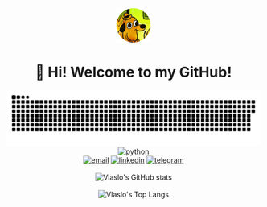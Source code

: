<div align="center">
    <img src="assets/logo.png" alt="logo"/>
    <br>
    <h1>👋 Hi! Welcome to my GitHub!</h1>
</div>

<div align="center">
    <img width="600" src="assets/github-snake.svg" alt="snake"/>
</div>

<div align="center">
    <a href="https://peps.python.org/pep-0020/"><img src="https://img.shields.io/badge/Python-3.6 | 3.7 | 3.8 | 3.9 | 3.10 | 3.11-blue?style=for-the-badge&logo=Python&logoColor=white&labelColor=303030" alt="python"/></a>
    <br>    
    <a href="mailto:vlaslo.butskyi@gmail.com"><img src="https://img.shields.io/badge/Email-303030?style=for-the-badge&logo=gmail&logoColor=white&labelColor=EA4335"  alt="email"/></a>
    <a href="https://www.linkedin.com/in/vlaslobutskyi"><img src="https://img.shields.io/badge/Linkedin-303030?style=for-the-badge&logo=linkedin&logoColor=white&labelColor=0A66C2"  alt="linkedin"/></a>
    <a href="https://t.me/vlaslo_butskyi"><img src="https://img.shields.io/badge/-Telegram-303030?style=for-the-badge&logo=telegram&labelColor=white"  alt="telegram"/></a>
</div>

<br>

<div align="center">
    <img src="https://vlaslo-butskyi-stats.vercel.app/api?username=vlaslo-butskyi&count_private=true&show_icons=true&bg_color=45,383838,000000&text_color=fbfbfb&icon_color=0A66C2&title_color=0A66C2&border_radius=0&border_color=383838" alt="Vlaslo's GitHub stats"/>
    <br><br>
    <img src="https://vlaslo-butskyi-stats.vercel.app/api/top-langs/?username=vlaslo-butskyi&layout=compact&show_icons=true&bg_color=45,383838,000000&text_color=fbfbfb&icon_color=0A66C2&title_color=0A66C2&border_radius=0&border_color=383838&hide=Go,Solidity,JavaScript&exclude_repo=github-readme-stats&custom_title=Languages%20in%20ongoing%20projects" alt="Vlaslo's Top Langs"/>
    <br>
</div>
